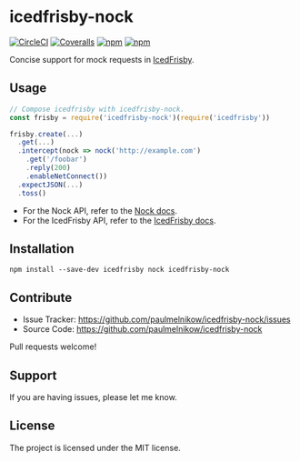 icedfrisby-nock
===============

[![CircleCI](https://img.shields.io/circleci/project/github/paulmelnikow/icedfrisby-nock.svg)](https://circleci.com/gh/paulmelnikow/icedfrisby-nock)
[![Coveralls](https://img.shields.io/coveralls/paulmelnikow/icedfrisby-nock.svg)](https://coveralls.io/github/paulmelnikow/icedfrisby-nock)
[![npm](https://img.shields.io/npm/v/icedfrisby-nock.svg)](https://www.npmjs.com/package/icedfrisby-nock)
[![npm](https://img.shields.io/npm/l/icedfrisby-nock.svg)](https://www.npmjs.com/package/icedfrisby-nock)


Concise support for mock requests in [IcedFrisby][].


[IcedFrisby]: https://github.com/MarkHerhold/IcedFrisby/

Usage
-----

```js
// Compose icedfrisby with icedfrisby-nock.
const frisby = require('icedfrisby-nock')(require('icedfrisby'))

frisby.create(...)
  .get(...)
  .intercept(nock => nock('http://example.com')
    .get('/foobar')
    .reply(200)
    .enableNetConnect())
  .expectJSON(...)
  .toss()
```

- For the Nock API, refer to the [Nock docs][].
- For the IcedFrisby API, refer to the [IcedFrisby docs][].

[Nock docs]: https://github.com/node-nock/nock#use
[IcedFrisby docs]: https://github.com/MarkHerhold/IcedFrisby/blob/master/API.md


Installation
------------

```
npm install --save-dev icedfrisby nock icedfrisby-nock
```


Contribute
----------

- Issue Tracker: https://github.com/paulmelnikow/icedfrisby-nock/issues
- Source Code: https://github.com/paulmelnikow/icedfrisby-nock

Pull requests welcome!


Support
-------

If you are having issues, please let me know.


License
-------

The project is licensed under the MIT license.
